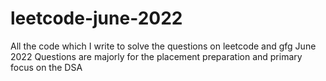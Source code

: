 # leetcode-june-2022
All the code which I write to solve the questions on leetcode and gfg
June 2022
Questions are majorly for the placement preparation and primary focus on the DSA

